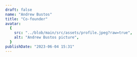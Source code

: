```yaml
---
draft: false
name: "Andrew Bustos"
title: "Co-founder"
avatar:
  {
    src: "../blob/main/src/assets/profile.jpeg?raw=true",
    alt: "Andrew Bustos picture",
  }
publishDate: "2023-06-04 15:31"
---
```

